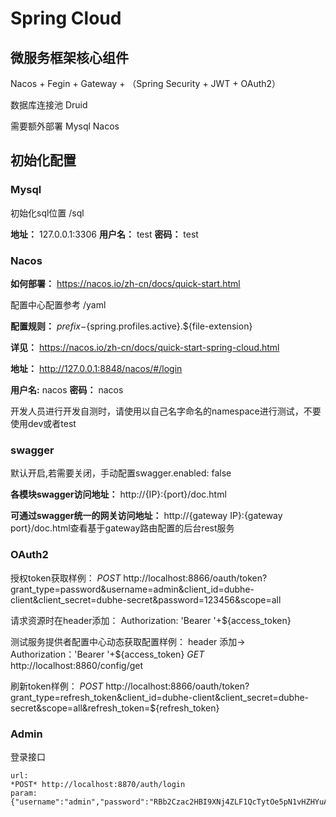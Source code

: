 # Spring Cloud
## 微服务框架核心组件
Nacos + Fegin + Gateway + （Spring Security + JWT + OAuth2）

数据库连接池 Druid

需要额外部署 Mysql Nacos

## 初始化配置
### Mysql

初始化sql位置   /sql

**地址：** 127.0.0.1:3306
**用户名：** test **密码：** test

### Nacos

**如何部署：** https://nacos.io/zh-cn/docs/quick-start.html

配置中心配置参考  /yaml

**配置规则：** ${prefix}-${spring.profiles.active}.${file-extension}

**详见：** https://nacos.io/zh-cn/docs/quick-start-spring-cloud.html

**地址：** http://127.0.0.1:8848/nacos/#/login

**用户名:** nacos **密码：** nacos

开发人员进行开发自测时，请使用以自己名字命名的namespace进行测试，不要使用dev或者test


### swagger
默认开启,若需要关闭，手动配置swagger.enabled: false

**各模块swagger访问地址：** http://{IP}:{port}/doc.html

**可通过swagger统一的网关访问地址：** http://{gateway IP}:{gateway port}/doc.html查看基于gateway路由配置的后台rest服务

### OAuth2
授权token获取样例：
*POST* http://localhost:8866/oauth/token?grant_type=password&username=admin&client_id=dubhe-client&client_secret=dubhe-secret&password=123456&scope=all

请求资源时在header添加：
Authorization: 'Bearer '+${access_token}

测试服务提供者配置中心动态获取配置样例：
header 添加-> Authorization：'Bearer '+${access_token}
*GET* http://localhost:8860/config/get

刷新token样例：
*POST* http://localhost:8866/oauth/token?grant_type=refresh_token&client_id=dubhe-client&client_secret=dubhe-secret&scope=all&refresh_token=${refresh_token}

### Admin 
登录接口
```$xslt
url:
*POST* http://localhost:8870/auth/login
param:
{"username":"admin","password":"RBb2Czac2HBI9XNj4ZLF1QcTytOe5pN1vHZHYuAVgSAPRcYbndn/4zGDxKdXS1j0sLsDsKZLUojEXFnYHpsKxA==","code":"jggg","uuid":"validate_codeea991a3cb8ea47cca05744a47ad17a37"}
```


